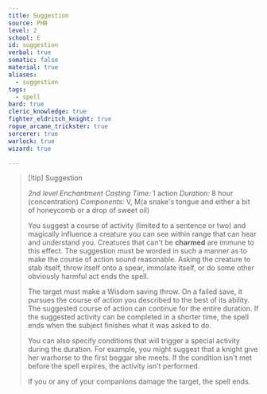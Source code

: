 ```yaml
---
title: Suggestion
source: PHB
level: 2
school: E
id: suggestion
verbal: true
somatic: false
material: true
aliases:
  - suggestion
tags:
  - spell
bard: true
cleric_knowledge: true
fighter_eldritch_knight: true
rogue_arcane_trickster: true
sorcerer: true
warlock: true
wizard: true

---
```

>[!tip] Suggestion
>
> *2nd level Enchantment*
> *Casting Time:* 1 action
> *Duration:* 8 hour (concentration)
> *Components:* V, M(a snake's tongue and either a bit of honeycomb or a drop of sweet oil)
>
>You suggest a course of activity (limited to a sentence or two) and magically influence a creature you can see within range that can hear and understand you. Creatures that can't be **charmed** are immune to this effect. The suggestion must be worded in such a manner as to make the course of action sound reasonable. Asking the creature to stab itself, throw itself onto a spear, immolate itself, or do some other obviously harmful act ends the spell.
>
>The target must make a Wisdom saving throw. On a failed save, it pursues the course of action you described to the best of its ability. The suggested course of action can continue for the entire duration. If the suggested activity can be completed in a shorter time, the spell ends when the subject finishes what it was asked to do.
>
>You can also specify conditions that will trigger a special activity during the duration. For example, you might suggest that a knight give her warhorse to the first beggar she meets. If the condition isn't met before the spell expires, the activity isn't performed.
>
>If you or any of your companions damage the target, the spell ends.
>

